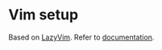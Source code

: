 # Vim setup

Based on [LazyVim](https://github.com/LazyVim/LazyVim).
Refer to [documentation](https://lazyvim.github.io/installation).
